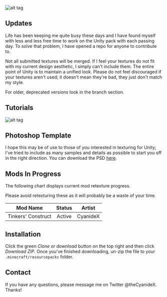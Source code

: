 ![alt tag](https://i.imgur.com/T4i4Rci.png)

Updates
------
Life has been keeping me quite busy these days and I have found myself with less and less free time to work on the Unity pack with each passing day. To solve that problem, I have opened a repo for anyone to contribute to.

Not all submitted textures will be merged. If I feel your textures do not fit with my current design aesthetic, I simply can't include them. The entire point of Unity is to maintain a unified look. Please do not feel discouraged if your textures aren't used; it doesn't mean they're bad, they just don't match my style.

For older, deprecated versions look in the branch section.

Tutorials
------
![alt tag](http://i.imgur.com/9NJg2D3.png)


Photoshop Template
------
I hope this may be of use to those of you interested in texturing for Unity; I've tried to include as many samples and details as possible to start you off in the right direction. You can download the PSD [here](https://www.dropbox.com/s/d3tzqpg0ul8f9q6/unityTemplate.psd?dl=1 "Unity - PSD").

Mods In Progress
------
The following chart displays current mod retexture progress.

Please avoid retexturing these as it will probably be a waste of your time.


| Mod Name            | Status              | Artist                  |
| ------------------  |:-------------:      | :-------------:         |
| Tinkers' Construct  | Active              | CyanideX                |

Installation
------
Click the green _Clone or download_ button on the top right and then click _Download ZIP_. Once you've finished downloading, un-zip the file to your `.minecraft/resourcepacks` folder.

Contact
------
If you have any questions, please message me on Twitter @theCyanideX. Thanks!
